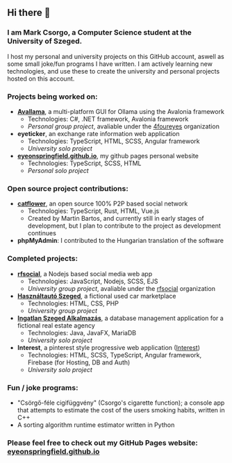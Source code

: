 ## Hi there 👋
### I am Mark Csorgo, a Computer Science student at the University of Szeged.

I host my personal and university projects on this GitHub account, aswell as some small joke/fun programs I have written. I am actively learning new technologies, and use these to create the university and personal projects hosted on this account.



### Projects being worked on:
- **[Avallama](https://github.com/4foureyes/avallama)**, a multi-platform GUI for Ollama using the Avalonia framework
  - Technologies: C#, .NET framework, Avalonia framework
  - *Personal group project*, avaliable under the [4foureyes](https://github.com/4foureyes) organization
- **eyeticker**, an exchange rate information web application
  - Technologies: TypeScript, HTML, SCSS, Angular framework
  - *University solo project*  
- **[eyeonspringfield.github.io](https://github.com/eyeonspringfield/eyeonspringfield.github.io)**, my github pages personal website
  - Technologies: TypeScript, SCSS, HTML
  - *Personal solo project*
 
### Open source project contributions:
- **[catflower](https://github.com/bmartin042503/catflower)**, an open source 100% P2P based social network
  - Technologies: TypeScript, Rust, HTML, Vue.js
  - Created by Martin Bartos, and currently still in early stages of development, but I plan to contribute to the project as development continues
 - **phpMyAdmin**: I contributed to the Hungarian translation of the software

### Completed projects:
- **[rfsocial](https://github.com/rfsocial/rfsocial)**, a Nodejs based social media web app
  - Technologies: JavaScript, Nodejs, SCSS, EJS
  - *University group project*, avaliable under the [rfsocial](https://github.com/rfsocial) organization
- **[Használtautó Szeged](https://github.com/eyeonspringfield/webtervprojekt2024)**, a fictional used car marketplace
  - Technologies: HTML, CSS, PHP
  - *University group project*
- **[Ingatlan Szeged Alkalmazás](https://github.com/eyeonspringfield/databasesproject)**, a database management application for a fictional real estate agency
  - Technologies: Java, JavaFX, MariaDB
  - *University solo project*
- **Interest**, a pinterest style progressive web application ([Interest](https://github.com/eyeonspringfield/Interest_PWA))
  - Technologies: HTML, SCSS, TypeScript, Angular framework, Firebase (for Hosting, DB and Auth)
  - *University solo project*

### Fun / joke programs:
- "Csörgő-féle cigifüggvény" (Csorgo's cigarette function); a console app that attempts to estimate the cost of the users smoking habits, written in C++
- A sorting algorithm runtime estimator written in Python

### Please feel free to check out my GitHub Pages website: [eyeonspringfield.github.io](https://eyeonspringfield.github.io/)
